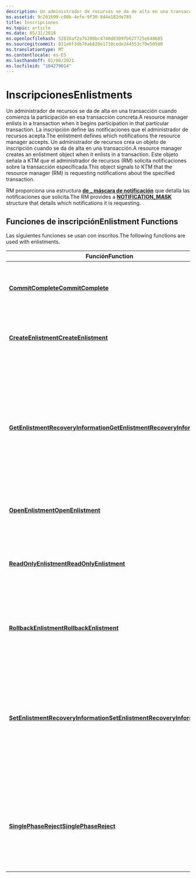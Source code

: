 ```yaml
---
description: Un administrador de recursos se da de alta en una transacción cuando comienza la participación en esa transacción concreta.
ms.assetid: 9c201699-c00b-4efe-9f30-8d4e182de785
title: Inscripciones
ms.topic: article
ms.date: 05/31/2018
ms.openlocfilehash: 52820af2a7b280bc4740d0309fb627725e648685
ms.sourcegitcommit: 831e8f3db78ab820e1710cede244553c70e50500
ms.translationtype: MT
ms.contentlocale: es-ES
ms.lasthandoff: 01/08/2021
ms.locfileid: "104279014"
---
```

# <a name="enlistments"></a><span data-ttu-id="ff333-103">Inscripciones</span><span class="sxs-lookup"><span data-stu-id="ff333-103">Enlistments</span></span>

<span data-ttu-id="ff333-104">Un administrador de recursos se da de alta en una transacción cuando comienza la participación en esa transacción concreta.</span><span class="sxs-lookup"><span data-stu-id="ff333-104">A resource manager enlists in a transaction when it begins participation in that particular transaction.</span></span> <span data-ttu-id="ff333-105">La inscripción define las notificaciones que el administrador de recursos acepta.</span><span class="sxs-lookup"><span data-stu-id="ff333-105">The enlistment defines which notifications the resource manager accepts.</span></span> <span data-ttu-id="ff333-106">Un administrador de recursos crea un objeto de inscripción cuando se da de alta en una transacción.</span><span class="sxs-lookup"><span data-stu-id="ff333-106">A resource manager creates an enlistment object when it enlists in a transaction.</span></span> <span data-ttu-id="ff333-107">Este objeto señala a KTM que el administrador de recursos (RM) solicita notificaciones sobre la transacción especificada.</span><span class="sxs-lookup"><span data-stu-id="ff333-107">This object signals to KTM that the resource manager (RM) is requesting notifications about the specified transaction.</span></span>

<span data-ttu-id="ff333-108">RM proporciona una estructura [**de \_ máscara de notificación**](notification-mask.md) que detalla las notificaciones que solicita.</span><span class="sxs-lookup"><span data-stu-id="ff333-108">The RM provides a [**NOTIFICATION\_MASK**](notification-mask.md) structure that details which notifications it is requesting.</span></span>

## <a name="enlistment-functions"></a><span data-ttu-id="ff333-109">Funciones de inscripción</span><span class="sxs-lookup"><span data-stu-id="ff333-109">Enlistment Functions</span></span>

<span data-ttu-id="ff333-110">Las siguientes funciones se usan con inscritos.</span><span class="sxs-lookup"><span data-stu-id="ff333-110">The following functions are used with enlistments.</span></span>



| <span data-ttu-id="ff333-111">Función</span><span class="sxs-lookup"><span data-stu-id="ff333-111">Function</span></span>                                                                          | <span data-ttu-id="ff333-112">Descripción</span><span class="sxs-lookup"><span data-stu-id="ff333-112">Description</span></span>                                                                                                                                                                                                                                                                                                                                                                                             |
|-----------------------------------------------------------------------------------|---------------------------------------------------------------------------------------------------------------------------------------------------------------------------------------------------------------------------------------------------------------------------------------------------------------------------------------------------------------------------------------------------------|
| [<span data-ttu-id="ff333-113">**CommitComplete**</span><span class="sxs-lookup"><span data-stu-id="ff333-113">**CommitComplete**</span></span>](/windows/desktop/api/Ktmw32/nf-ktmw32-commitcomplete)                                          | <span data-ttu-id="ff333-114">Indica que un administrador de recursos (RM) ha terminado de confirmar una transacción solicitada por el administrador de transacciones (TM).</span><span class="sxs-lookup"><span data-stu-id="ff333-114">Indicates that a resource manager (RM) has finished committing a transaction that was requested by the transaction manager (TM).</span></span>                                                                                                                                                                                                                                                                        |
| [<span data-ttu-id="ff333-115">**CreateEnlistment**</span><span class="sxs-lookup"><span data-stu-id="ff333-115">**CreateEnlistment**</span></span>](/windows/desktop/api/KtmW32/nf-ktmw32-createenlistment)                                      | <span data-ttu-id="ff333-116">Crea una inscripción, establece su estado inicial y abre un identificador para la inscripción con el acceso especificado.</span><span class="sxs-lookup"><span data-stu-id="ff333-116">Creates an enlistment, sets its initial state, and opens a handle to the enlistment with the specified access.</span></span>                                                                                                                                                                                                                                                                                          |
| [<span data-ttu-id="ff333-117">**GetEnlistmentRecoveryInformation**</span><span class="sxs-lookup"><span data-stu-id="ff333-117">**GetEnlistmentRecoveryInformation**</span></span>](/windows/desktop/api/Ktmw32/nf-ktmw32-getenlistmentrecoveryinformation) | <span data-ttu-id="ff333-118">Recupera una estructura opaca de datos de recuperación de KTM.</span><span class="sxs-lookup"><span data-stu-id="ff333-118">Retrieves an opaque structure of recovery data from KTM.</span></span> <span data-ttu-id="ff333-119">La información de recuperación se almacena en un inicio de sesión en nombre de un administrador de recursos (RM) mediante una llamada a la función [**SetEnlistmentRecoveryInformation**](/windows/desktop/api/Ktmw32/nf-ktmw32-setenlistmentrecoveryinformation) .</span><span class="sxs-lookup"><span data-stu-id="ff333-119">Recovery information is stored in a log on behalf of a resource manager (RM) by calling the [**SetEnlistmentRecoveryInformation**](/windows/desktop/api/Ktmw32/nf-ktmw32-setenlistmentrecoveryinformation) function.</span></span> <span data-ttu-id="ff333-120">Después de un error, el RM puede usar la función [**GetEnlistmentRecoveryInformation**](/windows/desktop/api/Ktmw32/nf-ktmw32-getenlistmentrecoveryinformation) para recuperar la información.</span><span class="sxs-lookup"><span data-stu-id="ff333-120">After a failure, the RM can use the [**GetEnlistmentRecoveryInformation**](/windows/desktop/api/Ktmw32/nf-ktmw32-getenlistmentrecoveryinformation) function to retrieve the information.</span></span> |
| [<span data-ttu-id="ff333-121">**OpenEnlistment**</span><span class="sxs-lookup"><span data-stu-id="ff333-121">**OpenEnlistment**</span></span>](/windows/desktop/api/Ktmw32/nf-ktmw32-openenlistment)                                          | <span data-ttu-id="ff333-122">Abre un objeto de inscripción existente y devuelve un identificador a la inscripción.</span><span class="sxs-lookup"><span data-stu-id="ff333-122">Opens an existing enlistment object, and returns a handle to the enlistment.</span></span>                                                                                                                                                                                                                                                                                                                            |
| [<span data-ttu-id="ff333-123">**ReadOnlyEnlistment**</span><span class="sxs-lookup"><span data-stu-id="ff333-123">**ReadOnlyEnlistment**</span></span>](/windows/desktop/api/Ktmw32/nf-ktmw32-readonlyenlistment)                                  | <span data-ttu-id="ff333-124">Solicita que la inscripción especificada se convierta en una inscripción de solo lectura.</span><span class="sxs-lookup"><span data-stu-id="ff333-124">Requests that the specified enlistment be converted to a read-only enlistment.</span></span> <span data-ttu-id="ff333-125">Una inscripción de solo lectura no puede participar en el resultado de la transacción y no se registra de forma duradera para la recuperación.</span><span class="sxs-lookup"><span data-stu-id="ff333-125">A read-only enlistment cannot participate in the outcome of the transaction and is not durably recorded for recovery.</span></span>                                                                                                                                                                                                    |
| [<span data-ttu-id="ff333-126">**RollbackEnlistment**</span><span class="sxs-lookup"><span data-stu-id="ff333-126">**RollbackEnlistment**</span></span>](/windows/desktop/api/Ktmw32/nf-ktmw32-rollbackenlistment)                                  | <span data-ttu-id="ff333-127">Revierte la transacción especificada que está asociada a una inscripción.</span><span class="sxs-lookup"><span data-stu-id="ff333-127">Rolls back the specified transaction that is associated with an enlistment.</span></span> <span data-ttu-id="ff333-128">No se puede llamar a esta función para las inlistas de solo lectura.</span><span class="sxs-lookup"><span data-stu-id="ff333-128">This function cannot be called for read-only enlistments.</span></span>                                                                                                                                                                                                                                                                   |
| [<span data-ttu-id="ff333-129">**SetEnlistmentRecoveryInformation**</span><span class="sxs-lookup"><span data-stu-id="ff333-129">**SetEnlistmentRecoveryInformation**</span></span>](/windows/desktop/api/Ktmw32/nf-ktmw32-setenlistmentrecoveryinformation)      | <span data-ttu-id="ff333-130">Establece una estructura opaca definida por el usuario de los datos de recuperación de KTM.</span><span class="sxs-lookup"><span data-stu-id="ff333-130">Sets an opaque, user-defined structure of recovery data from KTM.</span></span> <span data-ttu-id="ff333-131">La información de recuperación se almacena en un inicio de sesión en nombre de un administrador de recursos (RM) mediante una llamada a [**SetEnlistmentRecoveryInformation**](/windows/desktop/api/Ktmw32/nf-ktmw32-setenlistmentrecoveryinformation).</span><span class="sxs-lookup"><span data-stu-id="ff333-131">Recovery information is stored in a log on behalf of a resource manager (RM) by calling [**SetEnlistmentRecoveryInformation**](/windows/desktop/api/Ktmw32/nf-ktmw32-setenlistmentrecoveryinformation).</span></span> <span data-ttu-id="ff333-132">Después de un error, el RM puede usar [**GetEnlistmentRecoveryInformation**](/windows/desktop/api/Ktmw32/nf-ktmw32-getenlistmentrecoveryinformation) para recuperar la información.</span><span class="sxs-lookup"><span data-stu-id="ff333-132">After a failure, the RM can use [**GetEnlistmentRecoveryInformation**](/windows/desktop/api/Ktmw32/nf-ktmw32-getenlistmentrecoveryinformation) to retrieve the information.</span></span>                  |
| [<span data-ttu-id="ff333-133">**SinglePhaseReject**</span><span class="sxs-lookup"><span data-stu-id="ff333-133">**SinglePhaseReject**</span></span>](/windows/desktop/api/Ktmw32/nf-ktmw32-singlephasereject)                                    | <span data-ttu-id="ff333-134">Indica que el administrador de recursos (RM) rechaza una solicitud de una sola fase.</span><span class="sxs-lookup"><span data-stu-id="ff333-134">Indicates that the resource manager (RM) is refusing a single-phase request.</span></span> <span data-ttu-id="ff333-135">Cuando un administrador de transacciones (TM) recibe esta llamada, inicia una confirmación en dos fases y envía una solicitud de preparación a todo el RMs dado de alta.</span><span class="sxs-lookup"><span data-stu-id="ff333-135">When a transaction manager (TM) receives this call, it initiates a two-phase commit and sends a prepare request to all enlisted RMs.</span></span>                                                                                                                                                                                       |



 

 

 



